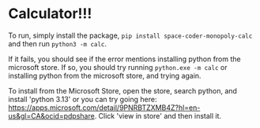 # Calculator!!!

To run, simply install the package, `pip install space-coder-monopoly-calc` and then run `python3 -m calc`.

If it fails, you should see if the error mentions installing python from the microsoft store. If so, you should try running `python.exe -m calc` or installing python from the microsoft store, and trying again.

To install from the Microsoft Store, open the store, search python, and install 'python 3.13' or you can try going here: https://apps.microsoft.com/detail/9PNRBTZXMB4Z?hl=en-us&gl=CA&ocid=pdpshare. Click 'view in store' and then install it.